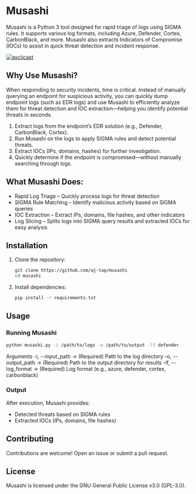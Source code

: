 # Musashi  

Musashi is a Python 3 tool designed for rapid triage of logs using SIGMA rules. It supports various log formats, including Azure, Defender, Cortex, CarbonBlack, and more. Musashi also extracts Indicators of Compromise (IOCs) to assist in quick threat detection and incident response.

[![asciicast](https://asciinema.org/a/JjkU9hEM6xW40SqCgWuTi8YAb.svg)](https://asciinema.org/a/JjkU9hEM6xW40SqCgWuTi8YAb)

## Why Use Musashi?
When responding to security incidents, time is critical. Instead of manually querying an endpoint for suspicious activity, you can quickly dump endpoint logs (such as EDR logs) and use Musashi to efficiently analyze them for threat detection and IOC extraction—helping you identify potential threats in seconds.

1. Extract logs from the endpoint’s EDR solution (e.g., Defender, CarbonBlack, Cortex).
2. Run Musashi on the logs to apply SIGMA rules and detect potential threats.
3. Extract IOCs (IPs, domains, hashes) for further investigation.
4. Quickly determine if the endpoint is compromised—without manually searching through logs.

## What Musashi Does:
- Rapid Log Triage – Quickly process logs for threat detection
- SIGMA Rule Matching – Identify malicious activity based on SIGMA queries
- IOC Extraction – Extract IPs, domains, file hashes, and other indicators
- Log Slicing – Splits logs into SIGMA query results and extracted IOCs for easy analysis

## Installation  

1. Clone the repository:  
   ```bash
   git clone https://github.com/aj-tap/musashi
   cd musashi
   ```  

2. Install dependencies:  
   ```bash
   pip install -r requirements.txt
   ```  

## Usage  

### Running Musashi  
```bash
python musashi.py -i /path/to/logs -o /path/to/output -lf defender
```  

Arguments
-i, --input_path → (Required) Path to the log directory
-o, --output_path → (Required) Path to the output directory for results
-lf, --log_format → (Required) Log format (e.g., azure, defender, cortex, carbonblack)

### Output
After execution, Musashi provides:
- Detected threats based on SIGMA rules
- Extracted IOCs (IPs, domains, file hashes)

## Contributing
Contributions are welcome! Open an issue or submit a pull request.


## License
Musashi is licensed under the GNU General Public License v3.0 (GPL-3.0).
